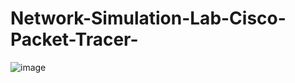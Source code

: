 # Network-Simulation-Lab-Cisco-Packet-Tracer-
![image](https://github.com/user-attachments/assets/55538d2a-0d4c-4e97-9840-398c8a9e6d15)
